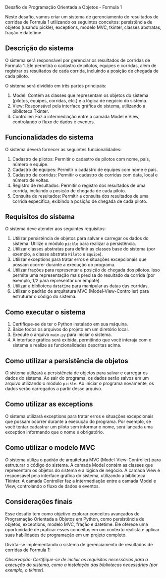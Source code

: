 Desafio de Programação Orientada a Objetos - Formula 1

Neste desafio, vamos criar um sistema de gerenciamento de resultados de corridas de Formula 1 utilizando os seguintes conceitos: persistência de objetos (usando pickle), exceptions, modelo MVC, tkinter, classes abstratas, fração e datetime.

## Descrição do sistema

O sistema será responsável por gerenciar os resultados de corridas de Formula 1. Ele permitirá o cadastro de pilotos, equipes e corridas, além de registrar os resultados de cada corrida, incluindo a posição de chegada de cada piloto.

O sistema será dividido em três partes principais:

1. Model: Contém as classes que representam os objetos do sistema (pilotos, equipes, corridas, etc.) e a lógica de negócio do sistema.
2. View: Responsável pela interface gráfica do sistema, utilizando a biblioteca Tkinter.
3. Controller: Faz a intermediação entre a camada Model e View, controlando o fluxo de dados e eventos.

## Funcionalidades do sistema

O sistema deverá fornecer as seguintes funcionalidades:

1. Cadastro de pilotos: Permitir o cadastro de pilotos com nome, país, número e equipe.
2. Cadastro de equipes: Permitir o cadastro de equipes com nome e país.
3. Cadastro de corridas: Permitir o cadastro de corridas com data, local e número de voltas.
4. Registro de resultados: Permitir o registro dos resultados de uma corrida, incluindo a posição de chegada de cada piloto.
5. Consulta de resultados: Permitir a consulta dos resultados de uma corrida específica, exibindo a posição de chegada de cada piloto.

## Requisitos do sistema

O sistema deve atender aos seguintes requisitos:

1. Utilizar persistência de objetos para salvar e carregar os dados do sistema. Utilize o módulo `pickle` para realizar a persistência.
2. Utilizar classes abstratas para definir as classes base do sistema (por exemplo, a classe abstrata `Piloto` e `Equipe`).
3. Utilizar exceptions para tratar erros e situações excepcionais que possam ocorrer durante a execução do programa.
4. Utilizar frações para representar a posição de chegada dos pilotos. Isso permite uma representação mais precisa do resultado da corrida (por exemplo, 1/2 para representar um empate).
5. Utilizar a biblioteca `datetime` para manipular as datas das corridas.
6. Utilizar o padrão de arquitetura MVC (Model-View-Controller) para estruturar o código do sistema.

## Como executar o sistema

1. Certifique-se de ter o Python instalado em sua máquina.
2. Baixe todos os arquivos do projeto em um diretório local.
3. Execute o arquivo `main.py` para iniciar o sistema.
4. A interface gráfica será exibida, permitindo que você interaja com o sistema e realize as funcionalidades descritas acima.

## Como utilizar a persistência de objetos

O sistema utilizará a persistência de objetos para salvar e carregar os dados do sistema. Ao sair do programa, os dados serão salvos em um arquivo utilizando o módulo `pickle`. Ao iniciar o programa novamente, os dados serão carregados a partir desse arquivo.

## Como utilizar as exceptions

O sistema utilizará exceptions para tratar erros e situações excepcionais que possam ocorrer durante a execução do programa. Por exemplo, se você tentar cadastrar um piloto sem informar o nome, será lançada uma exception informando que o nome é obrigatório.

## Como utilizar o modelo MVC

O sistema utiliza o padrão de arquitetura MVC (Model-View-Controller) para estruturar o código do sistema. A camada Model contém as classes que representam os objetos do sistema e a lógica de negócio. A camada View é responsável pela interface gráfica do sistema, utilizando a biblioteca Tkinter. A camada Controller faz a intermediação entre a camada Model e View, controlando o fluxo de dados e eventos.

## Considerações finais

Esse desafio tem como objetivo explorar conceitos avançados de Programação Orientada a Objetos em Python, como persistência de objetos, exceptions, modelo MVC, fração e datetime. Ele oferece uma oportunidade de praticar esses conceitos em um contexto realista e aplicar suas habilidades de programação em um projeto completo.

Divirta-se implementando o sistema de gerenciamento de resultados de corridas de Formula 1!

*Observação: Certifique-se de incluir os requisitos necessários para a execução do sistema, como a instalação das bibliotecas necessárias (por exemplo, o tkinter).*